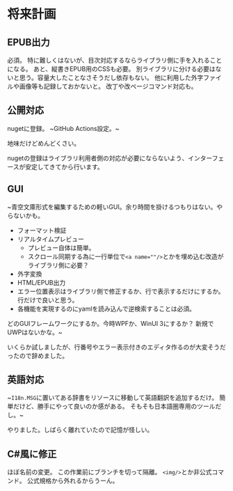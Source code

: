 # 将来計画
## EPUB出力
必須。
特に難しくはないが、目次対応するならライブラリ側に手を入れることになる。
あと、縦書きEPUB用のCSSも必要。
別ライブラリに分ける必要はないと思う。容量大したことなさそうだし依存もない。
他に利用した外字ファイルや画像等も記録しておかないと。
改丁や改ページコマンド対応も。

## 公開対応
nugetに登録。
~GitHub Actions設定。~

地味だけどめんどくさい。

nugetの登録はライブラリ利用者側の対応が必要にならないよう、インターフェースが安定してきてから行います。

## GUI
~青空文庫形式を編集するための軽いGUI。余り時間を掛けるつもりはない。やらないかも。

* フォーマット検証
* リアルタイムプレビュー
  * プレビュー自体は簡単。
  * スクロール同期する為に一行単位で`<a name=""/>`とかを埋め込む改造がライブラリ側に必要？
* 外字変換
* HTML/EPUB出力
* エラー位置表示はライブラリ側で修正するか、行で表示するだけにするか。行だけで良いと思う。
* 各機能を実現するのにyamlを読み込んで逆検索することは必須。

どのGUIフレームワークにするか。今時WPFか、WinUI 3にするか？
新規でUWPはないかな。~

いくらか試しましたが、行番号やエラー表示付きのエディタ作るのが大変そうだったので辞めました。

## 英語対応
~`I18n.MSG`に置いてある辞書をリソースに移動して英語翻訳を追加するだけ。
簡単だけど、勝手にやって良いのか感がある。
そもそも日本語圏専用のツールだし。~

やりました。しばらく離れていたので記憶が怪しい。

## C#風に修正
ほぼ名前の変更。
この作業前にブランチを切って隔離。
`<img/>`とか非公式コマンド。
公式規格から外れるからうーん。

